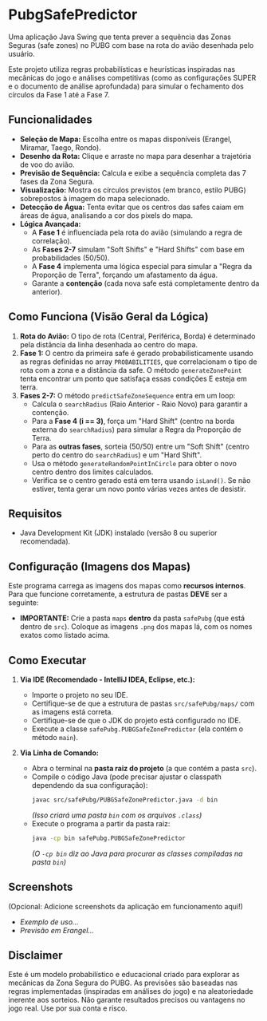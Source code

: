 # PubgSafePredictor

Uma aplicação Java Swing que tenta prever a sequência das Zonas Seguras (safe zones) no PUBG com base na rota do avião desenhada pelo usuário.

Este projeto utiliza regras probabilísticas e heurísticas inspiradas nas mecânicas do jogo e análises competitivas (como as configurações SUPER e o documento de análise aprofundada) para simular o fechamento dos círculos da Fase 1 até a Fase 7.

## Funcionalidades

* **Seleção de Mapa:** Escolha entre os mapas disponíveis (Erangel, Miramar, Taego, Rondo).
* **Desenho da Rota:** Clique e arraste no mapa para desenhar a trajetória de voo do avião.
* **Previsão de Sequência:** Calcula e exibe a sequência completa das 7 fases da Zona Segura.
* **Visualização:** Mostra os círculos previstos (em branco, estilo PUBG) sobrepostos à imagem do mapa selecionado.
* **Detecção de Água:** Tenta evitar que os centros das safes caiam em áreas de água, analisando a cor dos pixels do mapa.
* **Lógica Avançada:**
    * A **Fase 1** é influenciada pela rota do avião (simulando a regra de correlação).
    * As **Fases 2-7** simulam "Soft Shifts" e "Hard Shifts" com base em probabilidades (50/50).
    * A **Fase 4** implementa uma lógica especial para simular a "Regra da Proporção de Terra", forçando um afastamento da água.
    * Garante a **contenção** (cada nova safe está completamente dentro da anterior).

## Como Funciona (Visão Geral da Lógica)

1.  **Rota do Avião:** O tipo de rota (Central, Periférica, Borda) é determinado pela distância da linha desenhada ao centro do mapa.
2.  **Fase 1:** O centro da primeira safe é gerado probabilisticamente usando as regras definidas no array `PROBABILITIES`, que correlacionam o tipo de rota com a zona e a distância da safe. O método `generateZonePoint` tenta encontrar um ponto que satisfaça essas condições E esteja em terra.
3.  **Fases 2-7:** O método `predictSafeZoneSequence` entra em um loop:
    * Calcula o `searchRadius` (Raio Anterior - Raio Novo) para garantir a contenção.
    * Para a **Fase 4 (i == 3)**, força um "Hard Shift" (centro na borda externa do `searchRadius`) para simular a Regra da Proporção de Terra.
    * Para as **outras fases**, sorteia (50/50) entre um "Soft Shift" (centro perto do centro do `searchRadius`) e um "Hard Shift".
    * Usa o método `generateRandomPointInCircle` para obter o novo centro dentro dos limites calculados.
    * Verifica se o centro gerado está em terra usando `isLand()`. Se não estiver, tenta gerar um novo ponto várias vezes antes de desistir.

## Requisitos

* Java Development Kit (JDK) instalado (versão 8 ou superior recomendada).

## Configuração (Imagens dos Mapas)

Este programa carrega as imagens dos mapas como **recursos internos**. Para que funcione corretamente, a estrutura de pastas **DEVE** ser a seguinte:

* **IMPORTANTE:** Crie a pasta `maps` **dentro** da pasta `safePubg` (que está dentro de `src`). Coloque as imagens `.png` dos mapas lá, com os nomes exatos como listado acima.

## Como Executar

1.  **Via IDE (Recomendado - IntelliJ IDEA, Eclipse, etc.):**
    * Importe o projeto no seu IDE.
    * Certifique-se de que a estrutura de pastas `src/safePubg/maps/` com as imagens está correta.
    * Certifique-se de que o JDK do projeto está configurado no IDE.
    * Execute a classe `safePubg.PUBGSafeZonePredictor` (ela contém o método `main`).

2.  **Via Linha de Comando:**
    * Abra o terminal na **pasta raiz do projeto** (a que contém a pasta `src`).
    * Compile o código Java (pode precisar ajustar o classpath dependendo da sua configuração):
        ```bash
        javac src/safePubg/PUBGSafeZonePredictor.java -d bin
        ```
        *(Isso criará uma pasta `bin` com os arquivos `.class`)*
    * Execute o programa a partir da pasta raiz:
        ```bash
        java -cp bin safePubg.PUBGSafeZonePredictor
        ```
        *(O `-cp bin` diz ao Java para procurar as classes compiladas na pasta `bin`)*

## Screenshots

(Opcional: Adicione screenshots da aplicação em funcionamento aqui!)
* *Exemplo de uso...*
* *Previsão em Erangel...*

## Disclaimer

Este é um modelo probabilístico e educacional criado para explorar as mecânicas da Zona Segura do PUBG. As previsões são baseadas nas regras implementadas (inspiradas em análises do jogo) e na aleatoriedade inerente aos sorteios. Não garante resultados precisos ou vantagens no jogo real. Use por sua conta e risco.




